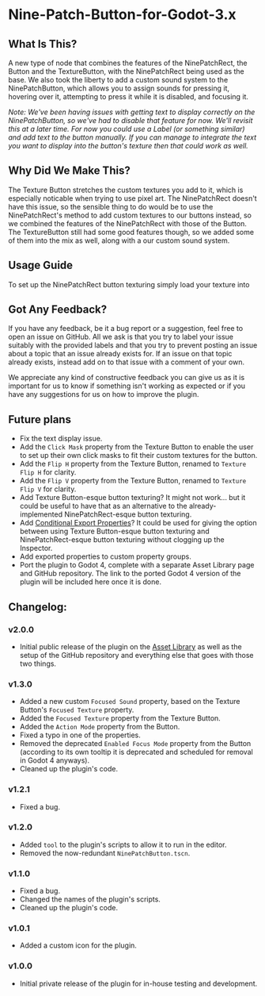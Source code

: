 # Nine-Patch-Button-for-Godot-3.x

## What Is This?
A new type of node that combines the features of the NinePatchRect, the Button and the TextureButton, with the NinePatchRect being used as the base. We also took the liberty to add a custom sound system to the NinePatchButton, which allows you to assign sounds for pressing it, hovering over it, attempting to press it while it is disabled, and focusing it.

*Note: We've been having issues with getting text to display correctly on the NinePatchButton, so we've had to disable that feature for now. We'll revisit this at a later time. For now you could use a Label (or something similar) and add text to the button manually. If you can manage to integrate the text you want to display into the button's texture then that could work as well.*

## Why Did We Make This?
The Texture Button stretches the custom textures you add to it, which is especially noticable when trying to use pixel art. The NinePatchRect doesn't have this issue, so the sensible thing to do would be to use the NinePatchRect's method to add custom textures to our buttons instead, so we combined the features of the NinePatchRect with those of the Button. The TextureButton still had some good features though, so we added some of them into the mix as well, along with a our custom sound system.

## Usage Guide
To set up the NinePatchRect button texturing simply load your texture into

## Got Any Feedback?
If you have any feedback, be it a bug report or a suggestion, feel free to open an issue on GitHub. All we ask is that you try to label your issue suitably with the provided labels and that you try to prevent posting an issue about a topic that an issue already exists for. If an issue on that topic already exists, instead add on to that issue with a comment of your own.

We appreciate any kind of constructive feedback you can give us as it is important for us to know if something isn't working as expected or if you have any suggestions for us on how to improve the plugin.


## Future plans
- Fix the text display issue.
- Add the `Click Mask` property from the Texture Button to enable the user to set up their own click masks to fit their custom textures for the button.
- Add the `Flip H` property from the Texture Button, renamed to `Texture Flip H` for clarity.
- Add the `Flip V` property from the Texture Button, renamed to `Texture Flip V` for clarity.
- Add Texture Button-esque button texturing? It might not work... but it could be useful to have that as an alternative to the already-implemented NinePatchRect-esque button texturing.
- Add [Conditional Export Properties](http://kehomsforge.com/tutorials/single/gdConditionalProperty)? It could be used for giving the option between using Texture Button-esque button texturing and NinePatchRect-esque button texturing without clogging up the Inspector.
- Add exported properties to custom property groups.
- Port the plugin to Godot 4, complete with a separate Asset Library page and GitHub repository. The link to the ported Godot 4 version of the plugin will be included here once it is done.

## Changelog:
### v2.0.0
- Initial public release of the plugin on the [Asset Library](https://godotengine.org/asset-library) as well as the setup of the GitHub repository and everything else that goes with those two things.

### v1.3.0
- Added a new custom `Focused Sound` property, based on the Texture Button's `Focused Texture` property.
- Added the `Focused Texture` property from the Texture Button.
- Added the `Action Mode` property from the Button.
- Fixed a typo in one of the properties.
- Removed the deprecated `Enabled Focus Mode` property from the Button (according to its own tooltip it is deprecated and scheduled for removal in Godot 4 anyways).
- Cleaned up the plugin's code.

### v1.2.1
- Fixed a bug.

### v1.2.0
- Added `tool` to the plugin's scripts to allow it to run in the editor.
- Removed the now-redundant `NinePatchButton.tscn`.

### v1.1.0
- Fixed a bug.
- Changed the names of the plugin's scripts.
- Cleaned up the plugin's code.

### v1.0.1
- Added a custom icon for the plugin.

### v1.0.0
- Initial private release of the plugin for in-house testing and development.
